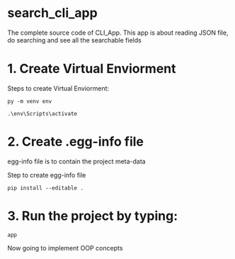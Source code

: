 # search_cli_app
The complete source code of CLI_App. This app is about reading JSON file, do searching and see all the searchable fields

# 1. Create Virtual Enviorment

Steps to create Virtual Enviorment:
    
    py -m venv env
    
    .\env\Scripts\activate
    
# 2. Create .egg-info file
egg-info file is to contain the project meta-data

Step to create egg-info file
    
    pip install --editable .
    
# 3. Run the project by typing:
    
    app


Now going to implement OOP concepts
